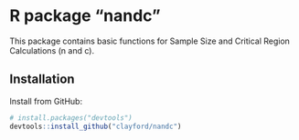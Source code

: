 # R package &ldquo;nandc&rdquo;

This package contains basic functions for Sample Size and Critical Region Calculations (n and c).

## Installation

Install from GitHub:
```R
# install.packages("devtools")
devtools::install_github("clayford/nandc")
```

